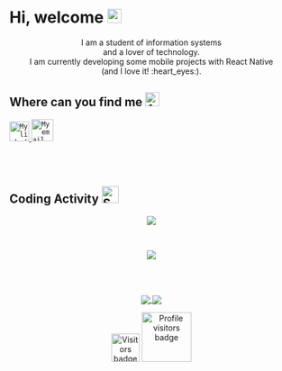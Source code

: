 # Hi, welcome <img src="https://github.com/souvikguria98/souvikguria98/blob/master/Hi.gif" width="25" alt="Hi Gif" /></h2>

<p align="center">
  I am a student of information systems <br/>
  and a lover of technology. <br/>
  I am currently developing some mobile projects with React Native <br/>
  (and I love it! :heart_eyes:).
</p>

## Where can you find me <img src="https://emojis.slackmojis.com/emojis/images/1598815727/10343/arrow-down.gif?1598815727" width="25" alt="Arrow Gif" />

<span>
  <a href="https://www.linkedin.com/in/edson-lucas-b9310415b/">
    <code><img alt="My linkedin" width="35" src="https://www.flaticon.com/svg/static/icons/svg/725/725337.svg" alt="linkedin logo" /></code>
  </a>

  <a href="mailto:edsonlucas.lucas@gmail.com">
    <code><img alt="My email" width="39" src="https://www.flaticon.com/svg/static/icons/svg/324/324123.svg" alt="linkedin logo" /></code>
  </a>
</span>

<br/><br/>

## Coding Activity <img width="30" src="https://emojis.slackmojis.com/emojis/images/1531849430/4246/blob-sunglasses.gif?1531849430" alt="Sunglasses emoji" />

<p align="center">
  <img align="center" src="https://github-readme-stats.vercel.app/api?username=EdsonLucasbd&count_private=true&show_icons=true&theme=synthwave&bg_color=DEG,2C213B,2b213a,20172C,191224,120D1B" />
</p>

<br/>

<p align="center">
  <img align="center" src="https://github-readme-stats.vercel.app/api/top-langs/?username=EdsonLucasbd&layout=compact&theme=synthwave&bg_color=DEG,2C213B,2b213a,20172C,191224,120D1B" />
</p>

<br/><br/>

<p align="center">
  <a href="https://github.com/EdsonLucasbd/happy_pet">
    <img align="center" src="https://github-readme-stats.vercel.app/api/pin/?username=EdsonLucasbd&repo=happy_pet&bg_color=DEG,2C213B,2b213a,20172C,191224,120D1B&theme=synthwave" />
  </a>
  
  <a href="https://github.com/EdsonLucasbd/my-links-page">
    <img align="center" src="https://github-readme-stats.vercel.app/api/pin/?username=EdsonLucasbd&repo=my-links-page&bg_color=DEG,2C213B,2b213a,20172C,191224,120D1B&theme=synthwave" />
  </a>
</p>

<p align="center">
 <img width="50" src="https://badges.pufler.dev/visits/EdsonLucasbd/EdsonLucasbd" alt="Visitors badge" />
 
 <img width="88" src="https://komarev.com/ghpvc/?username=EdsonLucasbd&color=brightgreen" alt="Profile visitors badge" />
</p>
